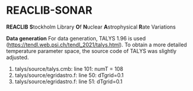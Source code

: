 # REACLIB-SONAR

**REACLIB** **S**tockholm Library **O**f **N**uclear **A**strophysical **R**ate Variations


**Data generation**
For data generation, TALYS 1.96 is used (https://tendl.web.psi.ch/tendl_2021/talys.html). 
To obtain a more detailed temperature parameter space, the source code of TALYS was slightly adjusted.

1. talys/source/talys.cmb: line 101: numT = 108
2. talys/source/egridastro.f: line 50: dTgrid=0.1
3. talys/source/egridastro.f: line 51: dTgrid=0.1
